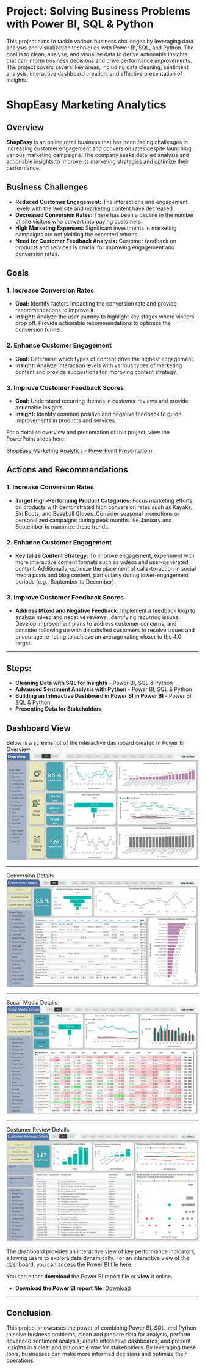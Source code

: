  # Project: Solving Business Problems with Power BI, SQL & Python

This project aims to tackle various business challenges by leveraging data analysis and visualization techniques with Power BI, SQL, and Python. The goal is to clean, analyze, and visualize data to derive actionable insights that can inform business decisions and drive performance improvements. The project covers several key areas, including data cleaning, sentiment analysis, interactive dashboard creation, and effective presentation of insights.

# ShopEasy Marketing Analytics

## Overview

**ShopEasy** is an online retail business that has been facing challenges in increasing customer engagement and conversion rates despite launching various marketing campaigns. The company seeks detailed analysis and actionable insights to improve its marketing strategies and optimize their performance.

## Business Challenges

- **Reduced Customer Engagement:** The interactions and engagement levels with the website and marketing content have decreased.
- **Decreased Conversion Rates:** There has been a decline in the number of site visitors who convert into paying customers.
- **High Marketing Expenses:** Significant investments in marketing campaigns are not yielding the expected returns.
- **Need for Customer Feedback Analysis:** Customer feedback on products and services is crucial for improving engagement and conversion rates.

## Goals

### 1. **Increase Conversion Rates**
- **Goal:** Identify factors impacting the conversion rate and provide recommendations to improve it.
- **Insight:** Analyze the user journey to highlight key stages where visitors drop off. Provide actionable recommendations to optimize the conversion funnel.

### 2. **Enhance Customer Engagement**
- **Goal:** Determine which types of content drive the highest engagement.
- **Insight:** Analyze interaction levels with various types of marketing content and provide suggestions for improving content strategy.

### 3. **Improve Customer Feedback Scores**
- **Goal:** Understand recurring themes in customer reviews and provide actionable insights.
- **Insight:** Identify common positive and negative feedback to guide improvements in products and services.
  
For a detailed overview and presentation of this project, view the PowerPoint slides here:

[ShopEasy Marketing Analytics - PowerPoint Presentation](./Marketing%20Analytics%20Business%20Case.pptx))

## Actions and Recommendations

### **1. Increase Conversion Rates**
- **Target High-Performing Product Categories:** Focus marketing efforts on products with demonstrated high conversion rates such as Kayaks, Ski Boots, and Baseball Gloves. Consider seasonal promotions or personalized campaigns during peak months like January and September to maximize these trends.

### **2. Enhance Customer Engagement**
- **Revitalize Content Strategy:** To improve engagement, experiment with more interactive content formats such as videos and user-generated content. Additionally, optimize the placement of calls-to-action in social media posts and blog content, particularly during lower-engagement periods (e.g., September to December).

### **3. Improve Customer Feedback Scores**
- **Address Mixed and Negative Feedback:** Implement a feedback loop to analyze mixed and negative reviews, identifying recurring issues. Develop improvement plans to address customer concerns, and consider following up with dissatisfied customers to resolve issues and encourage re-rating to achieve an average rating closer to the 4.0 target.
  
---
## Steps:

- **Cleaning Data with SQL for Insights** - Power BI, SQL & Python
- **Advanced Sentiment Analysis with Python** - Power BI, SQL & Python
- **Building an Interactive Dashboard in Power BI in Power BI** - Power BI, SQL & Python
- **Presenting Data for Stakeholders** 

## Dashboard View

Below is a screenshot of the interactive dashboard created in Power BI:
Overview
![Dashboard Screenshot](images/Overview.PNG)

---
Conversion Details
![Dashboard Screenshot](images/conversion_Details.PNG)

---
Socail Media Details
![Dashboard Screenshot](images/Social_Media.PNG)

---
Custumer Review Details
![Dashboard Screenshot](images/Customer_Review.PNG)

The dashboard provides an interactive view of key performance indicators, allowing users to explore data dynamically.
For an interactive view of the dashboard, you can access the Power BI file here:

You can either **download** the Power BI report file or **view** it online.

- **Download the Power BI report file**: [Download](https://github.com/hichambendaoud/Marketing-Analytics-Business/blob/main/MarketingAnalytics.pbix)
---

## Conclusion

This project showcases the power of combining Power BI, SQL, and Python to solve business problems, clean and prepare data for analysis, perform advanced sentiment analysis, create interactive dashboards, and present insights in a clear and actionable way for stakeholders. By leveraging these tools, businesses can make more informed decisions and optimize their operations.
